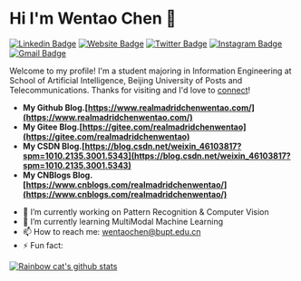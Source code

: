 # Hi I'm Wentao Chen 👋
[![Linkedin Badge](https://img.shields.io/badge/-wentaochen-blue?style=flat&logo=Linkedin&logoColor=white&link=https://www.linkedin.com/in/wentaochen/)](https://www.linkedin.com/in/wentaochen/)
[![Website Badge](https://img.shields.io/badge/-www.realmadridchenwentao.com-47CCCC?style=flat&logo=Google-Chrome&logoColor=white&link=https://www.realmadridchenwentao.com/)](https://www.realmadridchenwentao.com/)
[![Twitter Badge](https://img.shields.io/badge/-@realmadrid_chen-1ca0f1?style=flat&labelColor=1ca0f1&logo=twitter&logoColor=white&link=https://twitter.com/realmadrid_chen)](https://twitter.com/realmadrid_chen)
[![Instagram Badge](https://img.shields.io/badge/-@realmadridchenwentao-purple?style=flat&logo=instagram&logoColor=white&link=https://www.instagram.com/realmadridchenwentao/)](https://www.instagram.com/realmadridchenwentao/)
[![Gmail Badge](https://img.shields.io/badge/-realmadridchenwentao-c14438?style=flat&logo=Gmail&logoColor=white&link=mailto:realmadridchenwentao@gmail.com)](mailto:realmadridchenwentao@gmail.com)

Welcome to my profile! I'm a student majoring in Information Engineering at School of Artificial Intelligence, Beijing University of Posts and Telecommunications. Thanks for visiting and I'd love to [connect](https://www.linkedin.com/in/wentaochen/)!

+ **My Github Blog.[https://www.realmadridchenwentao.com/](https://www.realmadridchenwentao.com/)**
+ **My Gitee Blog.[https://gitee.com/realmadridchenwentao](https://gitee.com/realmadridchenwentao)**
+ **My CSDN Blog.[https://blog.csdn.net/weixin_46103817?spm=1010.2135.3001.5343](https://blog.csdn.net/weixin_46103817?spm=1010.2135.3001.5343)**
+ **My CNBlogs Blog.[https://www.cnblogs.com/realmadridchenwentao/](https://www.cnblogs.com/realmadridchenwentao/)**

- 🔭 I’m currently working on Pattern Recognition & Computer Vision
- 🌱 I’m currently learning MultiModal Machine Learning
- 📫 How to reach me: wentaochen@bupt.edu.cn
- ⚡ Fun fact: 
<!--
**realmadridchenwentao/realmadridchenwentao** is a ✨ _special_ ✨ repository because its `README.md` (this file) appears on your GitHub profile.

Here are some ideas to get you started:

- 🔭 I’m currently working on ...
- 🌱 I’m currently learning ...
- 👯 I’m looking to collaborate on ...
- 🤔 I’m looking for help with ...
- 💬 Ask me about ...
- 📫 How to reach me: ...
- 😄 Pronouns: ...
- ⚡ Fun fact: ...
-->
[![Rainbow cat's github stats](https://github-readme-stats.vercel.app/api?username=realmadridchenwentao&show_icons=true)](https://github.com/anuraghazra/github-readme-stats)
